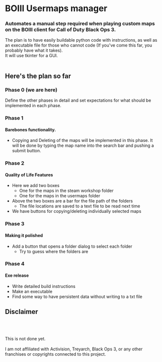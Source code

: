 # BOIII Usermaps manager
### Automates a manual step required when playing custom maps on the BOIII client for Call of Duty Black Ops 3.

The plan is to have easily buildable python code with instructions, as well as an executable file for those who cannot code (If you've come this far, you probably have what it takes).
<br>It will use tkinter for a GUI.<br><br>

## Here's the plan so far
### Phase 0 (we are here)
Define the other phases in detail and set expectations for what should be implemented in each phase.
### Phase 1
#### Barebones functionality. 
+ Copying and Deleting of the maps will be implemented in this phase. It will be done by typing the map name into the search bar and pushing a submit button.
### Phase 2
#### Quality of Life Features
+ Here we add two boxes
    + One for the maps in the steam workshop folder
    + One for the maps in the usermaps folder
+ Above the two boxes are a bar for the file path of the folders
    + The file locations are saved to a text file to be read next time
+ We have buttons for copying/deleting individually selected maps
### Phase 3
#### Making it polished
+ Add a button that opens a folder dialog to select each folder
    + Try to guess where the folders are
### Phase 4
#### Exe release
+ Write detailed build instructions
+ Make an executable
+ Find some way to have persistent data without writing to a txt file
## Disclaimer
<br><br><br>
This is not done yet.<br><br>
I am not affiliated with Activision, Treyarch, Black Ops 3, or any other franchises or copyrights connected to this project.
